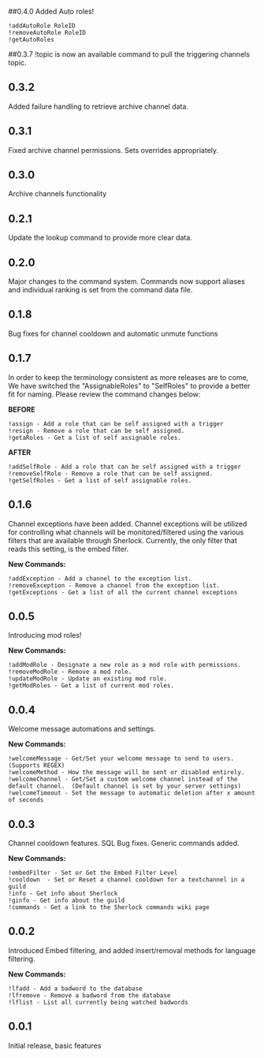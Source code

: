 ##0.4.0
Added Auto roles!  

	!addAutoRole RoleID  
	!removeAutoRole RoleID  
	!getAutoRoles 

##0.3.7
!topic is now an available command to pull the triggering channels topic.

## 0.3.2
Added failure handling to retrieve archive channel data.

## 0.3.1
Fixed archive channel permissions.  Sets overrides appropriately.

## 0.3.0
Archive channels functionality

## 0.2.1
Update the lookup command to provide more clear data.  

## 0.2.0
Major changes to the command system.  Commands now support aliases and individual ranking is set from the command data file.

## 0.1.8
Bug fixes for channel cooldown and automatic unmute functions

## 0.1.7
In order to keep the terminology consistent as more releases are to come, We have switched the "AssignableRoles" to "SelfRoles" to provide a better fit for naming.  Please review the command changes below:

**BEFORE**  

    !assign - Add a role that can be self assigned with a trigger
    !resign - Remove a role that can be self assigned.
    !getaRoles - Get a list of self assignable roles.

**AFTER**  

    !addSelfRole - Add a role that can be self assigned with a trigger
    !removeSelfRole - Remove a role that can be self assigned.
    !getSelfRoles - Get a list of self assignable roles.


## 0.1.6
Channel exceptions have been added.  Channel exceptions will be utilized for controlling what channels will be monitored/filtered using the various filters that are available through Sherlock.  Currently, the only filter that reads this setting, is the embed filter.  

**New Commands:**  

    !addException - Add a channel to the exception list.  
    !removeException - Remove a channel from the exception list.  
    !getExceptions - Get a list of all the current channel exceptions  


## 0.0.5
Introducing mod roles!

**New Commands:**  

    !addModRole - Designate a new role as a mod role with permissions.  
    !removeModRole - Remove a mod role.  
    !updateModRole - Update an existing mod role.  
    !getModRoles - Get a list of current mod roles.  

## 0.0.4
Welcome message automations and settings.

**New Commands:**  

    !welcomeMessage - Get/Set your welcome message to send to users.  (Supports REGEX)  
    !welcomeMethod - How the message will be sent or disabled entirely.  
    !welcomeChannel - Get/Set a custom welcome channel instead of the default channel.  (Default channel is set by your server settings)  
    !welcomeTimeout - Set the message to automatic deletion after x amount of seconds

## 0.0.3
Channel cooldown features.  SQL Bug fixes.  Generic commands added.  

**New Commands:**  

    !embedFilter - Set or Get the Embed Filter Level  
    !cooldown  - Set or Reset a channel cooldown for a textchannel in a guild  
    !info - Get info about Sherlock  
    !ginfo - Get info about the guild  
    !commands - Get a link to the Sherlock commands wiki page

## 0.0.2
Introduced Embed filtering, and added insert/removal methods for language filtering.
  
**New Commands:**  

    !lfadd - Add a badword to the database  
    !lfremove - Remove a badword from the database  
    !lflist - List all currently being watched badwords


## 0.0.1
Initial release, basic features
